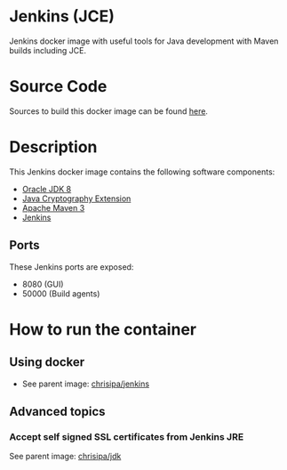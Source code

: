 Jenkins (JCE)
=============

Jenkins docker image with useful tools for Java development with Maven builds including JCE.

# Source Code
Sources to build this docker image can be found [here](https://github.com/chrisipa/docker-library/tree/master/debian-pom/java-pom/jenkins-pom/jenkins-jce).

# Description
This Jenkins docker image contains the following software components:

 - [Oracle JDK 8](http://www.oracle.com/technetwork/java/javase/downloads/jdk8-downloads-2133151.html)
 - [Java Cryptography Extension](http://www.oracle.com/technetwork/java/javase/downloads/jce8-download-2133166.html)
 - [Apache Maven 3](https://maven.apache.org/download.cgi)
 - [Jenkins](https://jenkins-ci.org/)


## Ports
These Jenkins ports are exposed:

  - 8080 (GUI)
  - 50000 (Build agents)


# How to run the container

## Using docker

* See parent image: [chrisipa/jenkins](https://github.com/chrisipa/docker-library/tree/master/debian-pom/java-pom/jenkins-pom/jenkins#using-docker)

## Advanced topics

### Accept self signed SSL certificates from Jenkins JRE

See parent image: [chrisipa/jdk](https://github.com/chrisipa/docker-library/tree/master/debian-pom/java-pom/jdk#accept-self-signed-ssl-certificates-from-jre)
